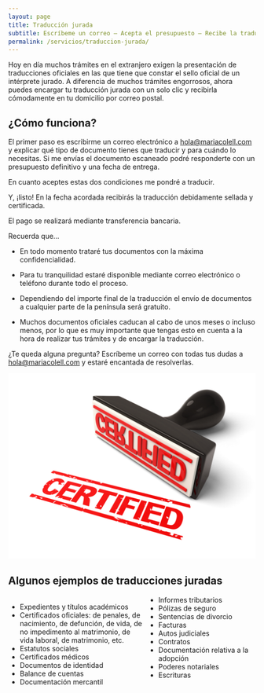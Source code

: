 ```yaml
---
layout: page
title: Traducción jurada
subtitle: Escríbeme un correo – Acepta el presupuesto – Recibe la traducción en tu domicilio
permalink: /servicios/traduccion-jurada/
---
```


Hoy en día muchos trámites en el extranjero exigen la presentación de traducciones oficiales en las que tiene que constar el sello oficial de un intérprete jurado. A diferencia de muchos trámites engorrosos, ahora puedes encargar tu traducción jurada con un solo clic y recibirla cómodamente en tu domicilio por correo postal.

## ¿Cómo funciona?

El primer paso es escribirme un correo electrónico a [hola@mariacolell.com](hola@mariacolell.com) y explicar qué tipo de documento tienes que traducir y para cuándo lo necesitas. Si me envías el documento escaneado podré responderte con un presupuesto definitivo y una fecha de entrega.

En cuanto aceptes estas dos condiciones me pondré a traducir.

Y, ¡listo! En la fecha acordada recibirás la traducción debidamente sellada y certificada.

El pago se realizará mediante transferencia bancaria.

Recuerda que…

- En todo momento trataré tus documentos con la máxima confidencialidad.

- Para tu tranquilidad estaré disponible mediante correo electrónico o teléfono durante todo el proceso.

- Dependiendo del importe final de la traducción el envío de documentos a cualquier parte de la península será gratuito.

- Muchos documentos oficiales caducan al cabo de unos meses o incluso menos, por lo que es muy importante que tengas esto en cuenta a la hora de realizar tus trámites y de encargar la traducción.

¿Te queda alguna pregunta? Escríbeme un correo con todas tus dudas a hola@mariacolell.com y estaré encantada de resolverlas.

![Sello traducción jurada](/images/certified-stamp.jpg)

## Algunos ejemplos de traducciones juradas

<ul class="checkmark-list" style="width: 50%; float: left; display: block; padding-right: 30px;">
  <li>Expedientes y títulos académicos</li>
  <li>Certificados oficiales: de penales, de nacimiento, de defunción, de vida, de no impedimento al matrimonio, de vida laboral, de matrimonio, etc.</li>
  <li>Estatutos sociales</li>
  <li>Certificados médicos</li>
  <li>Documentos de identidad</li>
  <li>Balance de cuentas</li>
  <li>Documentación mercantil</li>
</ul>

<ul class="checkmark-list">
  <li>Informes tributarios</li>
  <li>Pólizas de seguro</li>
  <li>Sentencias de divorcio</li>
  <li>Facturas</li>
  <li>Autos judiciales</li>
  <li>Contratos</li>
  <li>Documentación relativa a la adopción</li>
  <li>Poderes notariales</li>
  <li>Escrituras</li>
</ul>
